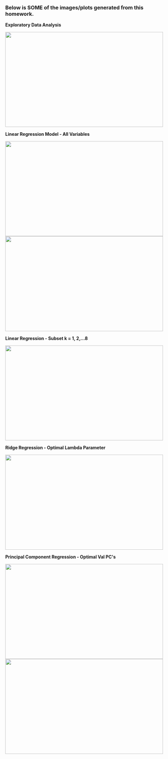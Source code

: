 ### Below is SOME of the images/plots generated from this homework.

**Exploratory Data Analysis**

<img src="https://user-images.githubusercontent.com/79668025/153069335-5d556c7c-0904-44aa-92db-339145de107b.png" width="500" height="300">

**Linear Regression Model - All Variables**

<img src="https://user-images.githubusercontent.com/79668025/153069351-a971a24c-497d-4e46-b75f-a1e66c1e1d60.png" width="500" height="300">

<img src="https://user-images.githubusercontent.com/79668025/153069359-5a982aed-1580-4319-a80b-ee474cc3da1f.png" width="500" height="300">

**Linear Regression - Subset k = 1, 2,...8**

<img src="https://user-images.githubusercontent.com/79668025/153069632-cdefca3e-e212-4680-8aeb-8f1e26e8fcbb.png" width="500" height="300">

**Ridge Regression - Optimal Lambda Parameter**

<img src="https://user-images.githubusercontent.com/79668025/153069793-5c02670e-caa6-4fe5-9c9a-2e427ae3933b.png" width="500" height="300">

**Principal Component Regression - Optimal Val PC's**

<img src="https://user-images.githubusercontent.com/79668025/153070033-a5a3563d-42a1-4bd9-9474-750b907b1774.png" width="500" height="300">

<img src="https://user-images.githubusercontent.com/79668025/153070043-4412d03a-5602-41bd-9a20-1abb6690e00d.png" width="500" height="300">
